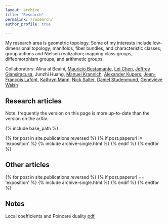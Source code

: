 ```yaml
---
layout: archive
title: "Research"
permalink: /research/
author_profile: true

---
```



My research area is geometric topology. Some of my interests include low-dimensional topology; manifolds, fiber bundles, and characteristic classes; group actions and Nielsen realization; mapping class groups, diffeomorphism groups, and arithmetic groups. 

Collaborators: Alina al Beaini, [Mauricio Bustamante](https://bustamantemath.wixsite.com/math), [Lei Chen](https://sites.google.com/site/alicemath1991/home), [Jeffrey Giansiracusa](https://sites.google.com/view/jeffreygiansiracusa/home?authuser=0), Junzhi Huang, [Manuel Krannich](https://manuelkrannich.github.io/), [Alexander Kupers](https://www.utsc.utoronto.ca/people/kupers/), [Jean-Francois Lafont](https://people.math.osu.edu/lafont.1/), [Kathryn Mann](https://e.math.cornell.edu/people/mann/index.html), [Nick Salter](https://nsalter.science.nd.edu/), [Daniel Studenmund](https://sites.google.com/view/studenmund/home), [Genevieve Walsh](https://gwalsh01.pages.tufts.edu/)



## Research articles

Note: frequently the version on this page is more up-to-date than the version on the arXiv.

{% include base_path %}

{% for post in site.publications reversed %}
  {% if post.paperurl != 'exposition' %} 
    {% include archive-single.html %}
  {% endif %}
{% endfor %}

## Other articles


{% for post in site.publications reversed %}
  {% if post.paperurl == 'exposition' %} 
    {% include archive-single.html %}
  {% endif %}
{% endfor %}


## Notes 

Local coefficients and Poincare duality [pdf](http://bena-tshishiku.github.io/files/papers/Poincare-duality-local-coefficients.pdf)
